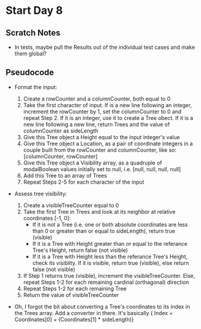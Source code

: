 # Start Day 8

## Scratch Notes

- In tests, maybe pull the Results out of the individual test cases and make
  them global?

## Pseudocode

- Format the input:
  1. Create a rowCounter and a columnCounter, both equal to 0
  2. Take the first character of input. If is a new line following an integer,
     increment the rowCounter by 1, set the columnCounter to 0 and repeat
     Step 2. If it is an integer, use it to create a Tree obect. If it is a new
     line following a new line, return Trees and the value of columnCounter as
     sideLength
  3. Give this Tree object a Height equal to the input integer's value
  4. Give this Tree object a Location, as a pair of coordinate integers in a
     couple built from the rowCounter and columnCounter, like so:
     [columnCounter, rowCounter]
  5. Give this Tree object a Visibility array, as a quadruple of modalBoolean
     values initially set to null, i.e. [null, null, null, null]
  6. Add this Tree to an array of Trees
  7. Repeat Steps 2-5 for each character of the input

- Assess tree visibility:
  1. Create a visibleTreeCounter equal to 0
  2. Take the first Tree in Trees and look at its neighbor at relative
     coordinates [-1, 0]:
     - If it is not a Tree (i.e. one or both absolute coordinates are less than
       0 or greater than or equal to sideLength), return true (visible)
     - If it is a Tree with Height greater than or equal to the referance Tree's
       Height, return false (not visible)
     - If it is a Tree with Height less than the referance Tree's Height, check
       its visiblity. If it is visible, return true (visible), else return false
       (not visible)
  3. If Step 1 returns true (visible), increment the visibleTreeCounter. Else,
     repeat Steps 1-2 for each remaining cardinal (orthagonal) direction
  4. Repeat Steps 1-2 for each remaining Tree
  5. Return the value of visibleTreeCounter

- Oh, I forgot the bit about converting a Tree's coordinates to its index in the
  Trees array. Add a converter in there. It's basically { Index =
  Coordinates[0] + (Coordinates[1] * sideLength)}
